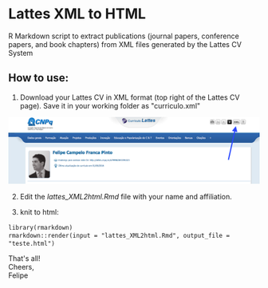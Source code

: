 # Lattes XML to HTML
R Markdown script to extract publications (journal papers, conference papers, and book chapters) from XML files generated by the Lattes CV System

## How to use:

1. Download your Lattes CV in XML format (top right of the Lattes CV page). Save it in your working folder as "curriculo.xml"

![cv lattes](fig1.png)

2. Edit the _lattes_XML2html.Rmd_ file with your name and affiliation.

3. knit to html:

```
library(rmarkdown)
rmarkdown::render(input = "lattes_XML2html.Rmd", output_file = "teste.html")
```

That's all!  
Cheers,  
Felipe
